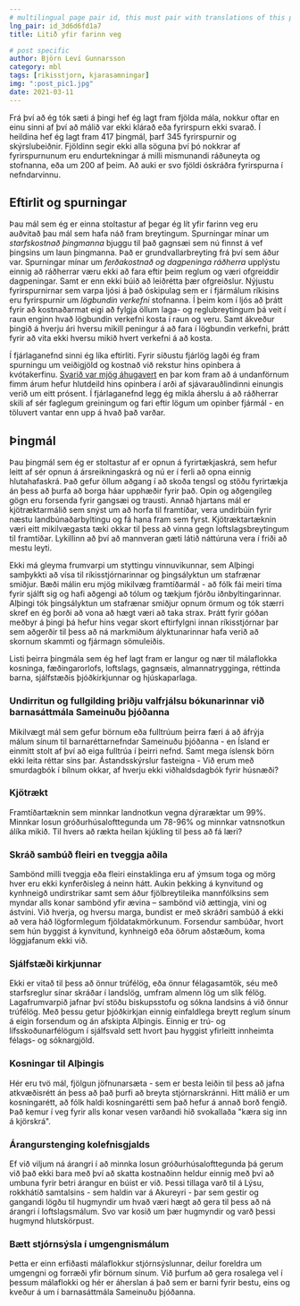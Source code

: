 ```yaml
---
# multilingual page pair id, this must pair with translations of this page. (This name must be unique)
lng_pair: id_3d6d6fd1a7
title: Litið yfir farinn veg

# post specific
author: Björn Leví Gunnarsson
category: mbl
tags: [rikisstjorn, kjarasamningar]
img: ":post_pic1.jpg"
date: 2021-03-11
---
```


Frá því að ég tók sæti á þingi hef ég lagt fram fjölda mála, nokkur oftar en einu sinni af því að málið var ekki klárað eða fyrirspurn ekki svarað. Í heildina hef ég lagt fram 417 þingmál, þarf 345 fyrirspurnir og skýrslubeiðnir. Fjöldinn segir ekki alla söguna því þó nokkrar af fyrirspurnunum eru endurtekningar á milli mismunandi ráðuneyta og stofnanna, eða um 200 af þeim. Að auki er svo fjöldi óskráðra fyrirspurna í nefndarvinnu. 

## Eftirlit og spurningar

Þau mál sem ég er einna stoltastur af þegar ég lít yfir farinn veg eru auðvitað þau mál sem hafa náð fram breytingum. Spurningar mínar um _starfskostnað þingmanna_ bjuggu til það gagnsæi sem nú finnst á vef þingsins um laun þingmanna. Það er grundvallarbreyting frá því sem áður var. Spurningar mínar um _ferðakostnað og dagpeninga ráðherra_ upplýstu einnig að ráðherrar væru ekki að fara eftir þeim reglum og væri ofgreiddir dagpeningar. Samt er enn ekki búið að leiðrétta þær ofgreiðslur. Nýjustu fyrirspurnirnar sem varpa ljósi á það óskipulag sem er í fjármálum ríkisins eru fyrirspurnir um _lögbundin verkefni_ stofnanna. Í þeim kom í ljós að þrátt fyrir að kostnaðarmat eigi að fylgja öllum laga- og reglubreytingum þá veit í raun enginn hvað lögbundin verkefni kosta í raun og veru. Samt ákveður þingið á hverju ári hversu mikill peningur á að fara í lögbundin verkefni, þrátt fyrir að vita ekki hversu mikið hvert verkefni á að kosta.

Í fjárlaganefnd sinni ég líka eftirliti. Fyrir síðustu fjárlög lagði ég fram spurningu um veiðigjöld og kostnað við rekstur hins opinbera á kvótakerfinu. [Svarið var mjög áhugavert](https://kjarninn.is/frettir/litid-eftir-af-veidigjoldunum-thegar-buid-er-ad-standa-straum-af-eftirliti-og-rannsoknum/) en þar kom fram að á undanförnum fimm árum hefur hlutdeild hins opinbera í arði af sjávarauðlindinni einungis verið um eitt prósent. Í fjárlaganefnd legg ég mikla áherslu á að ráðherrar skili af sér faglegum greiningum og fari eftir lögum um opinber fjármál - en töluvert vantar enn upp á hvað það varðar.

## Þingmál

Þau þingmál sem ég er stoltastur af er opnun á fyrirtækjaskrá, sem hefur leitt af sér opnun á ársreikningaskrá og nú er í ferli að opna einnig hlutahafaskrá. Það gefur öllum aðgang í að skoða tengsl og stöðu fyrirtækja án þess að þurfa að borga háar upphæðir fyrir það. Opin og aðgengileg gögn eru forsenda fyrir gangsæi og trausti. Annað hjartans mál er kjötræktarmálið sem snýst um að horfa til framtíðar, vera undirbúin fyrir næstu landbúnaðarbyltingu og fá hana fram sem fyrst. Kjötræktartæknin væri eitt mikilvægasta tæki okkar til þess að vinna gegn loftslagsbreytingum til framtíðar. Lykillinn að því að mannveran gæti látið náttúruna vera í friði að mestu leyti. 

Ekki má gleyma frumvarpi um styttingu vinnuvikunnar, sem Alþingi samþykkti að vísa til ríkisstjórnarinnar og þingsályktun um stafrænar smiðjur. Bæði málin eru mjög mikilvæg framtíðarmál - að fólk fái meiri tíma fyrir sjálft sig og hafi aðgengi að tólum og tækjum fjórðu iðnbyltingarinnar. Alþingi tók þingsályktun um stafrænar smiðjur opnum örmum og tók stærri skref en ég þorði að vona að hægt væri að taka strax. Þrátt fyrir góðan meðbyr á þingi þá hefur hins vegar skort eftirfylgni innan ríkisstjórnar þar sem aðgerðir til þess að ná markmiðum ályktunarinnar hafa verið að skornum skammti og fjármagn sömuleiðis.

Listi þeirra þingmála sem ég hef lagt fram er langur og nær til málaflokka kosninga, fæðingarorlofs, loftslags, gagnsæis, almannatrygginga, réttinda barna, sjálfstæðis þjóðkirkjunnar og hjúskaparlaga. 

### Undirritun og fullgilding þriðju valfrjálsu bókunarinnar við barnasáttmála Sameinuðu þjóðanna
Mikilvægt mál sem gefur börnum eða fulltrúum þeirra færi á að áfrýja málum sínum til barnaréttarnefndar Sameinuðu þjóðanna - en Ísland er einmitt stolt af því að eiga fulltrúa í þeirri nefnd. Samt mega íslensk börn ekki leita réttar síns þar.
Ástandsskýrslur fasteigna - Við erum með smurdagbók í bílnum okkar, af hverju ekki viðhaldsdagbók fyrir húsnæði?

### Kjötrækt
Framtíðartæknin sem minnkar landnotkun vegna dýraræktar um 99%. Minnkar losun gróðurhúsalofttegunda um 78-96% og minnkar vatnsnotkun álíka mikið. Til hvers að rækta heilan kjúkling til þess að fá læri?

### Skráð sambúð fleiri en tveggja aðila
Sambönd milli tveggja eða fleiri einstaklinga eru af ýmsum toga og mörg hver eru ekki kynferðisleg á neinn hátt. Aukin þekking á kynvitund og kynhneigð undirstrikar samt sem áður fjölbreytileika mannfólksins sem myndar alls konar sambönd yfir ævina – sambönd við ættingja, vini og ástvini. Við hverja, og hversu marga, bundist er með skráðri sambúð á ekki að vera háð lögformlegum fjöldatakmörkunum. Forsendur sambúðar, hvort sem hún byggist á kynvitund, kynhneigð eða öðrum aðstæðum, koma löggjafanum ekki við. 

### Sjálfstæði kirkjunnar
Ekki er vitað til þess að önnur trúfélög, eða önnur félagasamtök, séu með starfsreglur sínar skráðar í landslög, umfram almenn lög um slík félög. Lagafrumvarpið jafnar því stöðu biskupsstofu og sókna landsins á við önnur trúfélög. Með þessu getur þjóðkirkjan einnig einfaldlega breytt reglum sínum á eigin forsendum og án afskipta Alþingis. Einnig er trú- og lífsskoðunarfélögum í sjálfsvald sett hvort þau hyggist yfirleitt innheimta félags- og sóknargjöld.

### Kosningar til Alþingis
Hér eru tvö mál, fjölgun jöfnunarsæta - sem er besta leiðin til þess að jafna atkvæðisrétt án þess að það þurfi að breyta stjórnarskránni. Hitt málið er um kosningarétt, að fólk haldi kosningarétti sem það hefur á annað borð fengið. Það kemur í veg fyrir alls konar vesen varðandi hið svokallaða "kæra sig inn á kjörskrá".

### Árangurstenging kolefnisgjalds
Ef við viljum ná árangri í að minnka losun gróðurhúsalofttegunda þá gerum við það ekki bara með því að skatta kostnaðinn heldur einnig með því að umbuna fyrir betri árangur en búist er við. Þessi tillaga varð til á Lýsu, rokkhátíð samtalsins - sem haldin var á Akureyri - þar sem gestir og gangandi lögðu til hugmyndir um hvað væri hægt að gera til þess að ná árangri í loftslagsmálum. Svo var kosið um þær hugmyndir og varð þessi hugmynd hlutskörpust. 

### Bætt stjórnsýsla í umgengnismálum
Þetta er einn erfiðasti málaflokkur stjórnsýslunnar, deilur foreldra um umgengni og forræði yfir börnum sínum. Við þurfum að gera rosalega vel í þessum málaflokki og hér er áherslan á það sem er barni fyrir bestu, eins og kveður á um í barnasáttmála Sameinuðu þjóðanna. 